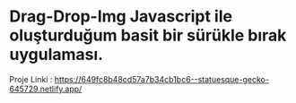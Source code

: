 # Drag-Drop-Img Javascript ile oluşturduğum basit bir sürükle bırak uygulaması.

Proje Linki : https://649fc8b48cd57a7b34cb1bc6--statuesque-gecko-645729.netlify.app/
